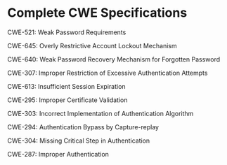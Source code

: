 

# Complete CWE Specifications

CWE-521: Weak Password Requirements

CWE-645: Overly Restrictive Account Lockout Mechanism

CWE-640: Weak Password Recovery Mechanism for Forgotten Password

CWE-307: Improper Restriction of Excessive Authentication Attempts

CWE-613: Insufficient Session Expiration

CWE-295: Improper Certificate Validation

CWE-303: Incorrect Implementation of Authentication Algorithm

CWE-294: Authentication Bypass by Capture-replay

CWE-304: Missing Critical Step in Authentication

CWE-287: Improper Authentication